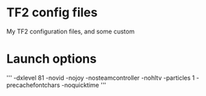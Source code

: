 # TF2 config files
My TF2 configuration files, and some custom


# Launch options
'''
-dxlevel 81 -novid -nojoy -nosteamcontroller -nohltv -particles 1 -precachefontchars -noquicktime
'''
